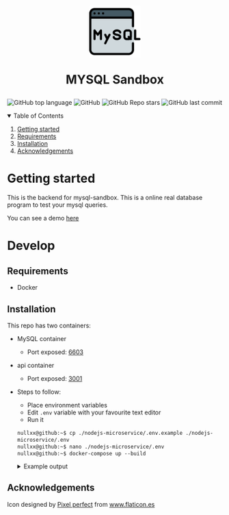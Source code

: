 
<h1 align="center">
<img src="logo.svg" width="120">
    <p>
    MYSQL Sandbox
    </p>
</h1>

![GitHub top language](https://img.shields.io/github/languages/top/nullxx/mysql-sandbox-server?style=for-the-badge)
![GitHub](https://img.shields.io/github/license/nullxx/mysql-sandbox-server?style=for-the-badge)
![GitHub Repo stars](https://img.shields.io/github/stars/nullxx/mysql-sandbox-server?style=for-the-badge)
![GitHub last commit](https://img.shields.io/github/last-commit/nullxx/mysql-sandbox-server?style=for-the-badge)

<details open="open">
  <summary>Table of Contents</summary>
  <ol>
    <li><a href="#getting-started">Getting started</a></li>
    <li><a href="#requirements">Requirements</a></li>
    <li><a href="#installation">Installation</a></li>
    <li><a href="#acknowledgements">Acknowledgements</a></li>
  </ol>
</details>

# Getting started
This is the backend for mysql-sandbox. This is a online real database program to test your mysql queries.

You can see a demo [here](https://mysql-sandbox.nullx.me/)
# Develop
## Requirements
* Docker
## Installation
This repo has two containers:
* MySQL container
  * Port exposed: [6603](https://github.com/nullxx/mysql-sandbox-server/blob/f4a2241f4075c50d4b57b49ac165dcf438956ecc/docker-compose.yml#L6)
* api container
  * Port exposed: [3001](https://github.com/nullxx/mysql-sandbox-server/blob/f4a2241f4075c50d4b57b49ac165dcf438956ecc/docker-compose.yml#L12)
* Steps to follow:
   * Place environment variables
   * Edit ```.env``` variable with your favourite text editor
   * Run it

    ```console
    nullxx@github:~$ cp ./nodejs-microservice/.env.example ./nodejs-microservice/.env
    nullxx@github:~$ nano ./nodejs-microservice/.env
    nullxx@github:~$ docker-compose up --build
    ```
    <details>
    <summary>Example output</summary>
    
        Building mysql
        Step 1/3 : FROM mysql:5.7
         ---> 697daaecf703
        Step 2/3 : ENV MYSQL_DATABASE=mysql-sandbox     MYSQL_ROOT_PASSWORD=password
         ---> Running in ac84e2713a4d
        Removing intermediate container ac84e2713a4d
         ---> 930105b5643b
        Step 3/3 : COPY ./test-dump.sql /docker-entrypoint-initdb.d/
         ---> 114478ea6327

        Successfully built 114478ea6327
        Successfully tagged mysql-sandbox-server_mysql:latest
        Building api
        Step 1/7 : FROM node:8
         ---> 8eeadf3757f4
        Step 2/7 : RUN mkdir -p /usr/src/app
         ---> Using cache
         ---> bf4493fd7ed0
        Step 3/7 : WORKDIR /usr/src/app
         ---> Using cache
         ---> 0877598c5940
        Step 4/7 : COPY package*.json ./
         ---> Using cache
         ---> e97762c50a31
        Step 5/7 : RUN npm install
         ---> Using cache
         ---> c01208cac595
        Step 6/7 : COPY . .
         ---> f4e2f107f924
        Step 7/7 : CMD ["node", "-r", "dotenv/config", "app.js", "dotenv_config_path=.env"]
         ---> Running in a76662e0984b
        Removing intermediate container a76662e0984b
         ---> 23783deb2454

        Successfully built 23783deb2454
        Successfully tagged mysql-sandbox-server_api:latest
        Creating mysql-sandbox-server_mysql_1 ... done
        Creating mysql-sandbox-server_api_1   ... done
        Attaching to mysql-sandbox-server_mysql_1, mysql-sandbox-server_api_1
        mysql_1  | 2021-01-03 23:04:34+00:00 [Note] [Entrypoint]: Entrypoint script for MySQL Server 5.7.32-1debian10 started.
        mysql_1  | 2021-01-03 23:04:37+00:00 [Note] [Entrypoint]: Switching to dedicated user 'mysql'
        mysql_1  | 2021-01-03 23:04:37+00:00 [Note] [Entrypoint]: Entrypoint script for MySQL Server 5.7.32-1debian10 started.
        mysql_1  | 2021-01-03T23:04:38.543789Z 0 [Warning] TIMESTAMP with implicit DEFAULT value is deprecated. Please use --explicit_defaults_for_timestamp server option (see documentation for more details).
        mysql_1  | 2021-01-03T23:04:38.571303Z 0 [Note] mysqld (mysqld 5.7.32) starting as process 1 ...
        mysql_1  | 2021-01-03T23:04:38.628169Z 0 [Note] InnoDB: PUNCH HOLE support available
        mysql_1  | 2021-01-03T23:04:38.628218Z 0 [Note] InnoDB: Mutexes and rw_locks use GCC atomic builtins
        mysql_1  | 2021-01-03T23:04:38.628223Z 0 [Note] InnoDB: Uses event mutexes
        mysql_1  | 2021-01-03T23:04:38.628226Z 0 [Note] InnoDB: GCC builtin __atomic_thread_fence() is used for memory barrier
        mysql_1  | 2021-01-03T23:04:38.628228Z 0 [Note] InnoDB: Compressed tables use zlib 1.2.11
        mysql_1  | 2021-01-03T23:04:38.628231Z 0 [Note] InnoDB: Using Linux native AIO
        mysql_1  | 2021-01-03T23:04:38.642928Z 0 [Note] InnoDB: Number of pools: 1
        mysql_1  | 2021-01-03T23:04:38.659349Z 0 [Note] InnoDB: Using CPU crc32 instructions
        mysql_1  | 2021-01-03T23:04:38.676993Z 0 [Note] InnoDB: Initializing buffer pool, total size = 128M, instances = 1, chunk size = 128M
        mysql_1  | 2021-01-03T23:04:38.719152Z 0 [Note] InnoDB: Completed initialization of buffer pool
        mysql_1  | 2021-01-03T23:04:38.725197Z 0 [Note] InnoDB: If the mysqld execution user is authorized, page cleaner thread priority can be changed. See the man page of setpriority().
        mysql_1  | 2021-01-03T23:04:38.872703Z 0 [Note] InnoDB: Highest supported file format is Barracuda.
        mysql_1  | 2021-01-03T23:04:39.059726Z 0 [Note] InnoDB: Log scan progressed past the checkpoint lsn 12799508
        mysql_1  | 2021-01-03T23:04:39.060097Z 0 [Note] InnoDB: Doing recovery: scanned up to log sequence number 12799517
        mysql_1  | 2021-01-03T23:04:39.060292Z 0 [Note] InnoDB: Database was not shutdown normally!
        mysql_1  | 2021-01-03T23:04:39.060323Z 0 [Note] InnoDB: Starting crash recovery.
        api_1    | info: 
        api_1    | 	APP started at port 3001
        mysql_1  | 2021-01-03T23:04:39.856669Z 0 [Note] InnoDB: Removed temporary tablespace data file: "ibtmp1"
        mysql_1  | 2021-01-03T23:04:39.857250Z 0 [Note] InnoDB: Creating shared tablespace for temporary tables
        mysql_1  | 2021-01-03T23:04:39.858738Z 0 [Note] InnoDB: Setting file './ibtmp1' size to 12 MB. Physically writing the file full; Please wait ...
        mysql_1  | 2021-01-03T23:04:40.184159Z 0 [Note] InnoDB: File './ibtmp1' size is now 12 MB.
        mysql_1  | 2021-01-03T23:04:40.192905Z 0 [Note] InnoDB: 96 redo rollback segment(s) found. 96 redo rollback segment(s) are active.
        mysql_1  | 2021-01-03T23:04:40.193564Z 0 [Note] InnoDB: 32 non-redo rollback segment(s) are active.
        mysql_1  | 2021-01-03T23:04:40.195089Z 0 [Note] InnoDB: Waiting for purge to start
        mysql_1  | 2021-01-03T23:04:40.249898Z 0 [Note] InnoDB: 5.7.32 started; log sequence number 12799517
        mysql_1  | 2021-01-03T23:04:40.260222Z 0 [Note] Plugin 'FEDERATED' is disabled.
        mysql_1  | 2021-01-03T23:04:40.280246Z 0 [Note] InnoDB: Loading buffer pool(s) from /var/lib/mysql/ib_buffer_pool
        mysql_1  | 2021-01-03T23:04:40.590977Z 0 [Note] Found ca.pem, server-cert.pem and server-key.pem in data directory. Trying to enable SSL support using them.
        mysql_1  | 2021-01-03T23:04:40.591023Z 0 [Note] Skipping generation of SSL certificates as certificate files are present in data directory.
        mysql_1  | 2021-01-03T23:04:40.616445Z 0 [Warning] CA certificate ca.pem is self signed.
        mysql_1  | 2021-01-03T23:04:40.621020Z 0 [Note] Skipping generation of RSA key pair as key files are present in data directory.
        mysql_1  | 2021-01-03T23:04:40.644231Z 0 [Note] Server hostname (bind-address): '*'; port: 3306
        mysql_1  | 2021-01-03T23:04:40.644303Z 0 [Note] IPv6 is available.
        mysql_1  | 2021-01-03T23:04:40.648169Z 0 [Note]   - '::' resolves to '::';
        mysql_1  | 2021-01-03T23:04:40.648245Z 0 [Note] Server socket created on IP: '::'.
        mysql_1  | 2021-01-03T23:04:40.659280Z 0 [Warning] Insecure configuration for --pid-file: Location '/var/run/mysqld' in the path is accessible to all OS users. Consider choosing a different directory.
        mysql_1  | 2021-01-03T23:04:41.036258Z 0 [Note] InnoDB: Buffer pool(s) load completed at 210103 23:04:41
        mysql_1  | 2021-01-03T23:04:42.801294Z 0 [Note] Event Scheduler: Loaded 0 events
        mysql_1  | 2021-01-03T23:04:42.802558Z 0 [Note] mysqld: ready for connections.
        mysql_1  | Version: '5.7.32'  socket: '/var/run/mysqld/mysqld.sock'  port: 3306  MySQL Community Server (GPL)
    </details>

## Acknowledgements
<div>Icon designed by <a href="https://www.flaticon.es/autores/pixel-perfect" title="Pixel perfect">Pixel perfect</a> from <a href="https://www.flaticon.es/" title="Flaticon">www.flaticon.es</a></div>
